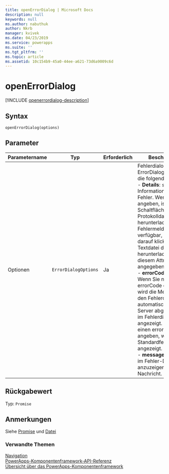 ```yaml
---
title: openErrorDialog | Microsoft Docs
description: null
keywords: null
ms.author: nabuthuk
author: Nkrb
manager: kvivek
ms.date: 04/23/2019
ms.service: powerapps
ms.suite: ''
ms.tgt_pltfrm: ''
ms.topic: article
ms.assetid: 10c154b9-45a0-44ee-a621-73d6a9009c6d
---
```

# <a name="openerrordialog"></a>openErrorDialog

[!INCLUDE [openerrordialog-description](includes/openerrordialog-description.md)]

## <a name="syntax"></a>Syntax

`openErrorDialog(options)`

## <a name="parameters"></a>Parameter

| Parametername|Typ|Erforderlich|Beschreibung|
| ------------- |----|--------|-----------|
|Optionen|`ErrorDialogOptions`|Ja|Fehlerdialogoptionen ErrorDialogOptions hat die folgenden Attribute: <br/>- **Details**: `string`. Informationen zum Fehler. Wenn Sie dem angeben, ist die Schaltfläche Protokolldatei herunterladen in der Fehlermeldung ist verfügbar, indem Sie darauf klicken und eine Textdatei den Inhalt herunterladen, die in diesem Attribut angegeben ist.<br/>- **errorCode**: `number`. Wenn Sie nur errorCode einstellen, wird die Meldung für den Fehlercode automatisch vom Server abgerufen und im Fehlerdialogfeld angezeigt. Wenn Sie einen errorCode-Wert angeben, wird eine Standardfehlermeldung angezeigt.<br/>- **message**: `string`. Die im Fehler-Dialogfeld anzuzeigende Nachricht.|

## <a name="return-value"></a>Rückgabewert

Typ: `Promise`

## <a name="remarks"></a>Anmerkungen

Siehe [Promise](https://developer.mozilla.org/docs/Web/JavaScript/Reference/Global_Objects/Promise) und [Datei](https://developer.mozilla.org/docs/Web/API/File)


### <a name="related-topics"></a>Verwandte Themen

[Navigation](../navigation.md)<br/>
[PowerApps-Komponentenframework-API-Referenz](../../reference/index.md)<br/>
[Übersicht über das PowerApps-Komponentenframework](../../overview.md)